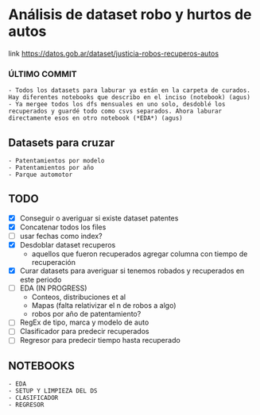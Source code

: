 # Análisis de dataset robo y hurtos de autos 

link https://datos.gob.ar/dataset/justicia-robos-recuperos-autos

### ÚLTIMO COMMIT
	- Todos los datasets para laburar ya están en la carpeta de curados. Hay diferentes notebooks que describo en el inciso (notebook) (agus)
	- Ya mergee todos los dfs mensuales en uno solo, desdoblé los recuperados y guardé todo como csvs separados. Ahora laburar directamente esos en otro notebook (*EDA*) (agus)


## Datasets para cruzar
	- Patentamientos por modelo
	- Patentamientos por año
	- Parque automotor


## TODO
- [x] Conseguir o averiguar si existe dataset patentes
- [x] Concatenar todos los files
- [ ] usar fechas como index?
- [x] Desdoblar dataset recuperos
	- aquellos que fueron recuperados agregar columna con tiempo de recuperación
- [x] Curar datasets para averiguar si tenemos robados y recuperados en este periodo
- [ ] EDA (IN PROGRESS)
	- Conteos, distribuciones et al
	- Mapas (falta relativizar el n de robos a algo)
	- robos por año de patentamiento?
- [ ] RegEx de tipo, marca y modelo de auto
- [ ] Clasificador para predecir recuperados
- [ ] Regresor para predecir tiempo hasta recuperado

## NOTEBOOKS
	- EDA
	- SETUP Y LIMPIEZA DEL DS
	- CLASIFICADOR
	- REGRESOR
	
